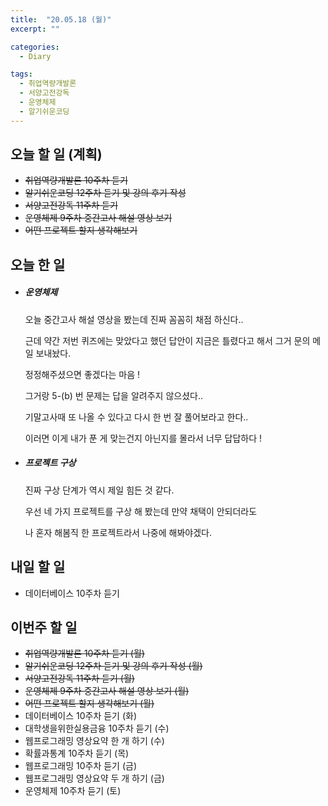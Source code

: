 ```yaml
---
title:  "20.05.18 (월)"
excerpt: ""

categories:
  - Diary

tags:
  - 취업역량개발론
  - 서양고전강독
  - 운영체제
  - 알기쉬운코딩
---
```


## 오늘 할 일 (계획)

- ~~취업역량개발론 10주차 듣기~~
- ~~알기쉬운코딩 12주차 듣기 및 강의 후기 작성~~
- ~~서양고전강독 11주차 듣기~~
- ~~운영체제 9주차 중간고사 해설 영상 보기~~
- ~~어떤 프로젝트 할지 생각해보기~~


## 오늘 한 일

- ##### 운영체제

  오늘 중간고사 해설 영상을 봤는데 진짜 꼼꼼히 채점 하신다..

  근데 약간 저번 퀴즈에는 맞았다고 했던 답안이 지금은 틀렸다고 해서 그거 문의 메일 보내놨다.

  정정해주셨으면 좋겠다는 마음 !

  그거랑 5-(b) 번 문제는 답을 알려주지 않으셨다..

  기말고사때 또 나올 수 있다고 다시 한 번 잘 풀어보라고 한다..

  이러면 이게 내가 푼 게 맞는건지 아닌지를 몰라서 너무 답답하다 !

- ##### 프로젝트 구상

  진짜 구상 단계가 역시 제일 힘든 것 같다.

  우선 네 가지 프로젝트를 구상 해 봤는데 만약 채택이 안되더라도

  나 혼자 해봄직 한 프로젝트라서 나중에 해봐야겠다.


## 내일 할 일

- 데이터베이스 10주차 듣기

## 이번주 할 일

- ~~취업역량개발론 10주차 듣기 (월)~~
- ~~알기쉬운코딩 12주차 듣기 및 강의 후기 작성 (월)~~
- ~~서양고전강독 11주차 듣기 (월)~~
- ~~운영체제 9주차 중간고사 해설 영상 보기 (월)~~
- ~~어떤 프로젝트 할지 생각해보기 (월)~~
- 데이터베이스 10주차 듣기 (화)
- 대학생을위한실용금융 10주차 듣기 (수)
- 웹프로그래밍 영상요약 한 개 하기 (수)
- 확률과통계 10주차 듣기 (목)
- 웹프로그래밍 10주차 듣기 (금)
- 웹프로그래밍 영상요약 두 개 하기 (금)
- 운영체제 10주차 듣기 (토)
